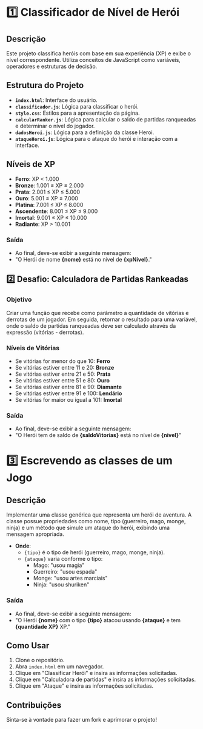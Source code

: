 # 1️⃣ Classificador de Nível de Herói

## Descrição

Este projeto classifica heróis com base em sua experiência (XP) e exibe o nível correspondente. Utiliza conceitos de JavaScript como variáveis, operadores e estruturas de decisão.

## Estrutura do Projeto

- **`index.html`**: Interface do usuário.
- **`classificador.js`**: Lógica para classificar o herói.
- **`style.css`**: Estilos para a apresentação da página.
- **`calcularRanker.js`**: Lógica para calcular o saldo de partidas ranqueadas e determinar o nível do jogador.
- **`dadosHeroi.js`**: Lógica para a definição da classe Heroi.
- **`ataqueHeroi.js`**: Lógica para o ataque do herói e interação com a interface.


## Níveis de XP

- **Ferro**: XP < 1.000
- **Bronze**: 1.001 ≤ XP ≤ 2.000
- **Prata**: 2.001 ≤ XP ≤ 5.000
- **Ouro**: 5.001 ≤ XP ≤ 7.000
- **Platina**: 7.001 ≤ XP ≤ 8.000
- **Ascendente**: 8.001 ≤ XP ≤ 9.000
- **Imortal**: 9.001 ≤ XP ≤ 10.000
- **Radiante**: XP > 10.001


### Saída

- Ao final, deve-se exibir a seguinte mensagem:
- "O Herói de nome **{nome}** está no nível de **{xpNivel}**."


## 2️⃣ Desafio: Calculadora de Partidas Rankeadas

### Objetivo

Criar uma função que recebe como parâmetro a quantidade de vitórias e derrotas de um jogador. Em seguida, retornar o resultado para uma variável, onde o saldo de partidas ranqueadas deve ser calculado através da expressão (vitórias - derrotas).

### Níveis de Vitórias

- Se vitórias for menor do que 10: **Ferro**
- Se vitórias estiver entre 11 e 20: **Bronze**
- Se vitórias estiver entre 21 e 50: **Prata**
- Se vitórias estiver entre 51 e 80: **Ouro**
- Se vitórias estiver entre 81 e 90: **Diamante**
- Se vitórias estiver entre 91 e 100: **Lendário**
- Se vitórias for maior ou igual a 101: **Imortal**

### Saída

- Ao final, deve-se exibir a seguinte mensagem:
- "O Herói tem de saldo de **{saldoVitorias}** está no nível de **{nivel}**"

# 3️⃣ Escrevendo as classes de um Jogo

## Descrição

Implementar uma classe genérica que representa um herói de aventura. A classe possue propriedades como nome, tipo (guerreiro, mago, monge, ninja) e um método que simule um ataque do herói, exibindo uma mensagem apropriada.


- **Onde**: 
  - `{tipo}` é o tipo de herói (guerreiro, mago, monge, ninja).
  - `{ataque}` varia conforme o tipo:
    - Mago: "usou magia"
    - Guerreiro: "usou espada"
    - Monge: "usou artes marciais"
    - Ninja: "usou shuriken"


### Saída

- Ao final, deve-se exibir a seguinte mensagem:
- "O Herói **{nome}** com o tipo **{tipo}** atacou usando **{ataque}** e tem **{quantidade XP}** XP."

## Como Usar

1. Clone o repositório.
2. Abra `index.html` em um navegador.
3. Clique em "Classificar Herói" e insira as informações solicitadas.
4. Clique em "Calculadora de partidas" e insira as informações solicitadas.
5. Clique em "Ataque" e insira as informações solicitadas.

## Contribuições

Sinta-se à vontade para fazer um fork e aprimorar o projeto!